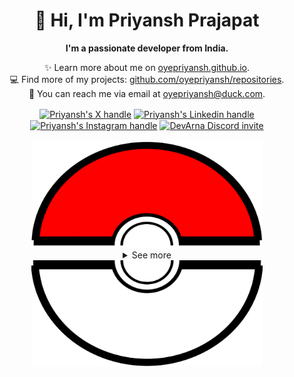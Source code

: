 <div align="center">
  <h1>👋 Hi, I'm Priyansh Prajapat</h1>
  <b>I'm a passionate developer from India.</b>
</div>

<div align="center">
   
  ✨ Learn more about me on [oyepriyansh.github.io](https://oyepriyansh.github.io). <br>
  💻 Find more of my projects: [github.com/oyepriyansh/repositories](https://github.com/oyepriyansh?tab=repositories). <br>
  💌 You can reach me via email at [oyepriyansh@duck.com](mailto:oyepriyansh@duck.com).
</div>

<div align="center">
  <a href="https://twitter.com/oyepriyansh" target="blank"><img align="center" src="https://priyan.sh.gg/assets/github/readme/twitter.svg" alt="Priyansh's X handle" title="X"/></a>
  <a href="https://linkedin.com/in/oyepriyansh" target="blank"><img align="center" src="https://oyepriyansh.pages.dev/assets/github/readme/linkedin.svg" alt="Priyansh's Linkedin handle" title="Linkedin"/></a> 
  <a href="https://instagram.com/oyepriyansh" target="blank"><img align="center" src="https://oyepriyansh.pages.dev/assets/github/readme/instagram.svg" alt="Priyansh's Instagram handle" title="Instagram"/></a>
  <a href="https://discord.com/invite/AeAjegXn6D" target="blank"><img align="center" src="https://oyepriyansh.pages.dev/assets/github/readme/discord.svg" alt="DevArna Discord invite" title="Discord"/></a>
</div> 
<br>
<div align="center">
  <a href="#"><img src="assets/pokeball-top.png" width="370px" height="170px"></a>
  <details>
    <summary>See more</summary>
    <a href="#"><img src="assets/bitmoji.png" width="150"></a> <br>
    <a href="#"><img src="assets/typing.svg"></a>
    <details open>
      <summary>About me</summary>
      <div align="left">

```javascript
/**
 * Represents me.
 * @constructor
 * @param {string} languages - Hindi, Gujrati, English.
 * @param {string} hobbies - Cricket, Music, Gaming.
 * @param {string} interests - DiscordJS, Open Source, Javascript, Java.
 * @param {Date} birthday - 28th of May.
 */
```
  </div>
</details>


<details open>
  <summary>Discord Status</summary>
  <div>
    <a href="https://discord.com/users/838764339942785051" target="_blank">
      <img src="https://oyepriyansh.pages.dev/9d5grh" width="355px">
    </a> <br>
  </div>
</details><details open>
  <summary>GitHub Stats</summary>

  <a href="#"><img src="github_stats.svg" width="355px"></a><br>

</details>


<details open>
  <summary>Recent Activity</summary>

<!--RECENT_ACTIVITY:start-->
![pr_opened](https://oyepriyansh.pages.dev/i/octicons/PullRequestOpened.svg) [#44](https://github.com/is-a-software/is-a-software/pull/44) **|** [is-a-software/is-a-software](https://github.com/is-a-software/is-a-software)<br>
![issue_opened](https://oyepriyansh.pages.dev/i/octicons/IssueOpened.svg) [#43](https://github.com/is-a-software/is-a-software/issues/43) **|** [is-a-software/is-a-software](https://github.com/is-a-software/is-a-software)<br>
![create_repo](https://oyepriyansh.pages.dev/i/octicons/Repository.svg) [oyepriyansh/resume](https://github.com/oyepriyansh/resume)<br>
<!--RECENT_ACTIVITY:end-->

</details>

</details>
  <a href="#"><img src="assets/pokeball-bottom.png" width="370px" height="170px"></a>
</div>

